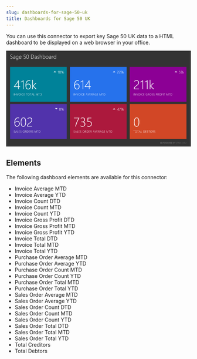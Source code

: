 ```yaml
---
slug: dashboards-for-sage-50-uk
title: Dashboards for Sage 50 UK
---
```


You can use this connector to export key Sage 50 UK data to a HTML dashboard to be displayed on a web browser in your office.

![](assets/images/dashboards.png)

## Elements
The following dashboard elements are available for this connector:  

 * Invoice Average MTD
 * Invoice Average YTD
 * Invoice Count DTD
 * Invoice Count MTD
 * Invoice Count YTD
 * Invoice Gross Profit DTD
 * Invoice Gross Profit MTD
 * Invoice Gross Profit YTD
 * Invoice Total DTD
 * Invoice Total MTD
 * Invoice Total YTD
 * Purchase Order Average MTD
 * Purchase Order Average YTD
 * Purchase Order Count MTD
 * Purchase Order Count YTD
 * Purchase Order Total MTD
 * Purchase Order Total YTD
 * Sales Order Average MTD
 * Sales Order Average YTD
 * Sales Order Count DTD
 * Sales Order Count MTD
 * Sales Order Count YTD
 * Sales Order Total DTD
 * Sales Order Total MTD
 * Sales Order Total YTD
 * Total Creditors
 * Total Debtors